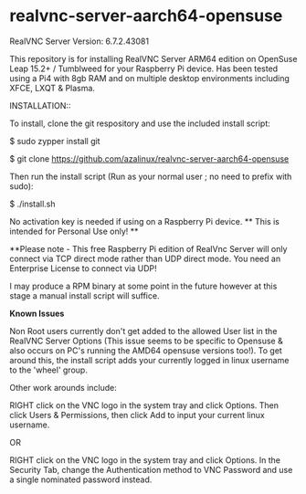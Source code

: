 # realvnc-server-aarch64-opensuse

RealVNC Server Version:    6.7.2.43081

This repository is for installing RealVNC Server ARM64 edition on OpenSuse Leap 15.2+ / Tumblweed for your Raspberry Pi device.  Has been tested using a Pi4 with 8gb RAM and on multiple desktop environments including XFCE, LXQT & Plasma.

INSTALLATION::

To install, clone the git respository and use the included install script:

$ sudo zypper install git                           

$ git clone https://github.com/azalinux/realvnc-server-aarch64-opensuse

Then run the install script (Run as your normal user ; no need to prefix with sudo):

$ ./install.sh

No activation key is needed if using on a Raspberry Pi device.  ** This is intended for Personal Use only! **

**Please note - This free Raspberry Pi edition of RealVnc Server will only connect via TCP direct mode rather than UDP direct mode.  You need an Enterprise License to connect via UDP!

I may produce a RPM binary at some point in the future however at this stage a manual install script will suffice.


**Known Issues**

Non Root users currently don't get added to the allowed User list in the RealVNC Server Options (This issue seems to be specific to Opensuse & also occurs on PC's running the AMD64 opensuse versions too!).   To get around this, the install script adds your currently logged in linux username to the 'wheel' group.

Other work arounds include:

RIGHT click on the VNC logo in the system tray and click Options.  Then click Users & Permissions, then click Add to input your current linux username.

OR

RIGHT click on the VNC logo in the system tray and click Options.  In the Security Tab, change the Authentication method to VNC Password and use a single nominated password instead.


